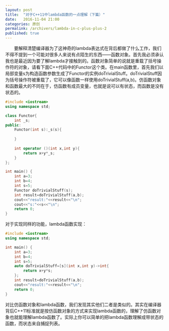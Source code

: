 ```yaml
---
layout: post
title:  "对于C++11中lambda函数的一点理解（下篇）"
date:   2016-11-04 21:00
categories: 原创
permalink: /archivers/lambda-in-c-plus-plus-2
published: true
---
```

&emsp;&emsp;要解释清楚编译器为了这神奇的lambda表达式在背后都做了什么工作，我们不得不提到一个可能对很多人来说有点陌生的东西——函数对象。首先我必须承认我也是最近因为要了解lambda才接触到的。函数对象简单的说就是重载了括号操作符的对象，请看下面C++代码中的Functor这个类。在main函数里，首先我们以局部变量s为构造函数参数生成了Functor的实例doTrivialStuff。doTrivialStuff因为括号操作符被重载了，它可以像函数一样使用doTrivialStuff(a,b)。仿函数对象和函数最大的不同在于，仿函数有成员变量，也就是说可以有状态，而函数是没有状态的。

~~~cpp
#include <iostream>
using namespace std;

class Functor{
    int _s;
public:
    Functor(int s):_s(s){
        
    }
    
    int operator ()(int x,int y){
        return x+y*_s;
    }
};

int main() {
    int a=3;
    int b=4;
    int s=5;
    Functor doTrivialStuff(s);
    int result=doTrivialStuff(a,b);
    cout<<"result:"<<result<<"\n";
    cout<<"s:"<<s<<"\n";
    return 0;
}
~~~

对于实现同样的功能，lambda函数实现：

~~~cpp
#include <iostream>
using namespace std;

int main() {
    int a=3;
    int b=4;
    int s=5;
    auto doTrivialStuff=[s](int x,int y)->int{
        return x+y*s;
    };
    int result=doTrivialStuff(a,b);
    cout<<"result:"<<result<<"\n";
    return 0;
}
~~~

对比仿函数对象和lambda函数，我们发现其实他们二者是类似的。其实在编译器背后C++11标准就是按仿函数对象的方式来实现lambda函数的，理解了仿函数对象也就能理解lambda函数了。实际上你可以简单的把lambda函数理解成带状态的函数，而状态来自捕捉列表。